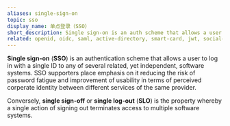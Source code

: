 ```yaml
---
aliases: single-sign-on
topic: sso
display_name: 单点登录（SSO）
short_description: Single sign-on is an auth scheme that allows a user to log in with a single ID to related, yet independent, software systems.
related: openid, oidc, saml, active-directory, smart-card, jwt, social-login
---
```

**Single sign-on** (**SSO**) is an authentication scheme that allows a user to log in with a single ID to any of several related, yet independent, software systems. SSO supporters place emphasis on it reducing the risk of password fatigue and improvement of usability in terms of perceived corperate identity between different services of the same provider.

Conversely, **single sign-off** or **single log-out** (**SLO**) is the property whereby a single action of signing out terminates access to multiple software systems. 
